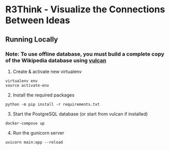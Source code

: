 # R3Think - Visualize the Connections Between Ideas

## Running Locally
### Note: To use offline database, you must build a complete copy of the Wikipedia database using [vulcan](https://github.com/DayOfThePenguin/vulcan)
1. Create & activate new virtualenv
```shell
virtualenv env
source activate-env
```
2. Install the required packages
```shell
python -m pip install -r requirements.txt
```
3. Start the PostgreSQL database (or start from vulcan if installed)
```shell
docker-compose up
```
4. Run the gunicorn server
```shell
uvicorn main:app --reload
```
